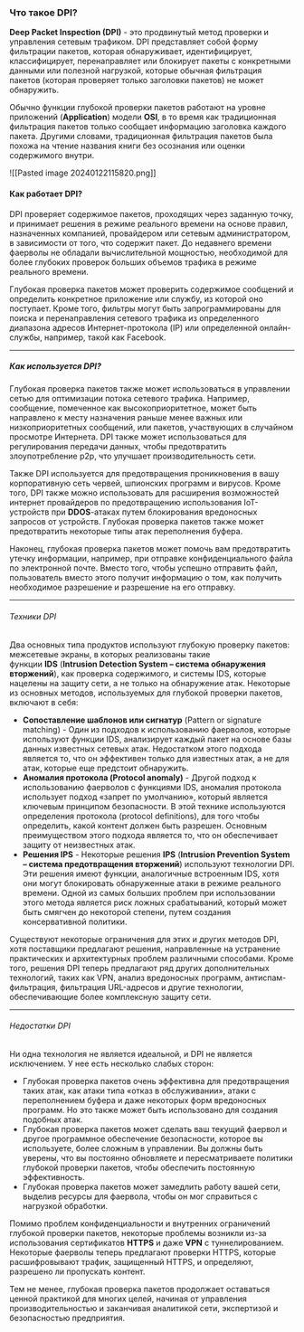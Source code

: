 
### Что такое DPI?

**Deep Packet Inspection (DPI)** - это продвинутый метод проверки и управления сетевым трафиком. DPI представляет собой форму фильтрации пакетов, которая обнаруживает, идентифицирует, классифицирует, перенаправляет или блокирует пакеты с конкретными данными или полезной нагрузкой, которые обычная фильтрация пакетов (которая проверяет только заголовки пакетов) не может обнаружить.

Обычно функции глубокой проверки пакетов работают на уровне приложений (**Application**) модели **OSI**, в то время как традиционная фильтрация пакетов только сообщает информацию заголовка каждого пакета. Другими словами, традиционная фильтрация пакетов была похожа на чтение названия книги без осознания или оценки содержимого внутри.

![[Pasted image 20240122115820.png]]

#### Как работает DPI?

DPI проверяет содержимое пакетов, проходящих через заданную точку, и принимает решения в режиме реального времени на основе правил, назначенных компанией, провайдером или сетевым администратором, в зависимости от того, что содержит пакет. До недавнего времени фаерволы не обладали вычислительной мощностью, необходимой для более глубоких проверок больших объемов трафика в режиме реального времени.

Глубокая проверка пакетов может проверить содержимое сообщений и определить конкретное приложение или службу, из которой оно поступает. Кроме того, фильтры могут быть запрограммированы для поиска и перенаправления сетевого трафика из определенного диапазона адресов Интернет-протокола (IP) или определенной онлайн-службы, например, такой как Facebook.

---

##### Как используется DPI?

Глубокая проверка пакетов также может использоваться в управлении сетью для оптимизации потока сетевого трафика. Например, сообщение, помеченное как высокоприоритетное, может быть направлено к месту назначения раньше менее важных или низкоприоритетных сообщений, или пакетов, участвующих в случайном просмотре Интернета. DPI также может использоваться для регулирования передачи данных, чтобы предотвратить злоупотребление p2p, что улучшает производительность сети.

Также DPI используется для предотвращения проникновения в вашу корпоративную сеть червей, шпионских программ и вирусов. Кроме того, DPI также можно использовать для расширения возможностей интернет провайдеров по предотвращению использования IoT-устройств при **DDOS**-атаках путем блокирования вредоносных запросов от устройств. Глубокая проверка пакетов также может предотвратить некоторые типы атак переполнения буфера.

Наконец, глубокая проверка пакетов может помочь вам предотвратить утечку информации, например, при отправке конфиденциального файла по электронной почте. Вместо того, чтобы успешно отправить файл, пользователь вместо этого получит информацию о том, как получить необходимое разрешение и разрешение на его отправку.

---

###### Техники DPI

Два основных типа продуктов используют глубокую проверку пакетов: межсетевые экраны, в которых реализованы такие функции **IDS** (**Intrusion Detection System – система обнаружения вторжений**), как проверка содержимого, и системы IDS, которые нацелены на защиту сети, а не только на обнаружение атак. Некоторые из основных методов, используемых для глубокой проверки пакетов, включают в себя:

- **Сопоставление шаблонов или сигнатур** (Pattern or signature matching) - Один из подходов к использованию фаерволов, которые используют функции IDS, анализирует каждый пакет на основе базы данных известных сетевых атак. Недостатком этого подхода является то, что он эффективен только для известных атак, а не для атак, которые еще предстоит обнаружить.
- **Аномалия протокола (Protocol anomaly)** - Другой подход к использованию фаерволов с функциями IDS, аномалия протокола использует подход «запрет по умолчанию», который является ключевым принципом безопасности. В этой технике используются определения протокола (protocol definitions), для того чтобы определить, какой контент должен быть разрешен. Основным преимуществом этого подхода является то, что он обеспечивает защиту от неизвестных атак.
- **Решения IPS** - Некоторые решения **IPS** (**Intrusion Prevention System – система предотвращения вторжений**) используют технологии DPI. Эти решения имеют функции, аналогичные встроенным IDS, хотя они могут блокировать обнаруженные атаки в режиме реального времени. Одной из самых больших проблем при использовании этого метода является риск ложных срабатываний, который может быть смягчен до некоторой степени, путем создания консервативной политики.

Существуют некоторые ограничения для этих и других методов DPI, хотя поставщики предлагают решения, направленные на устранение практических и архитектурных проблем различными способами. Кроме того, решения DPI теперь предлагают ряд других дополнительных технологий, таких как VPN, анализ вредоносных программ, антиспам-фильтрация, фильтрация URL-адресов и другие технологии, обеспечивающие более комплексную защиту сети.

---

###### Недостатки DPI

Ни одна технология не является идеальной, и DPI не является исключением. У нее есть несколько слабых сторон:

- Глубокая проверка пакетов очень эффективна для предотвращения таких атак, как атаки типа «отказ в обслуживании», атаки с переполнением буфера и даже некоторых форм вредоносных программ. Но это также может быть использовано для создания подобных атак.
- Глубокая проверка пакетов может сделать ваш текущий фаервол и другое программное обеспечение безопасности, которое вы используете, более сложным в управлении. Вы должны быть уверены, что вы постоянно обновляете и пересматриваете политики глубокой проверки пакетов, чтобы обеспечить постоянную эффективность.
- Глубокая проверка пакетов может замедлить работу вашей сети, выделив ресурсы для фаервола, чтобы он мог справиться с нагрузкой обработки.

Помимо проблем конфиденциальности и внутренних ограничений глубокой проверки пакетов, некоторые проблемы возникли из-за использования сертификатов **HTTPS** и даже **VPN** с туннелированием. Некоторые фаерволы теперь предлагают проверки HTTPS, которые расшифровывают трафик, защищенный HTTPS, и определяют, разрешено ли пропускать контент.

Тем не менее, глубокая проверка пакетов продолжает оставаться ценной практикой для многих целей, начиная от управления производительностью и заканчивая аналитикой сети, экспертизой и безопасностью предприятия.